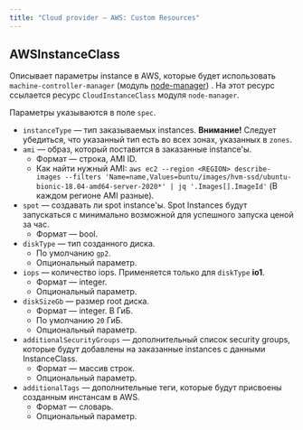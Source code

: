 ```yaml
---
title: "Сloud provider — AWS: Custom Resources"
---
```


## AWSInstanceClass

Описывает параметры instance в AWS, которые будет использовать `machine-controller-manager` (модуль [node-manager](/modules/040-node-manager/)) . На этот ресурс ссылается ресурс `CloudInstanceClass` модуля `node-manager`.

Параметры указываются в поле `spec`.

* `instanceType` — тип заказываемых instances. **Внимание!** Следует убедиться, что указанный тип есть во всех зонах, указанных в `zones`.
* `ami` — образ, который поставится в заказанные instance'ы.
    * Формат — строка, AMI ID.
    * Как найти нужный AMI: `aws ec2 --region <REGION> describe-images --filters 'Name=name,Values=buntu/images/hvm-ssd/ubuntu-bionic-18.04-amd64-server-2020*' | jq '.Images[].ImageId'` (В каждом регионе AMI разные).
* `spot` — создавать ли spot instance'ы. Spot Instances будут запускаться с минимально возможной для успешного запуска ценой за час.
    * Формат — bool.
* `diskType` — тип созданного диска.
    * По умолчанию `gp2`.
    * Опциональный параметр.
* `iops` — количество iops. Применяется только для `diskType` **io1**.
    * Формат — integer.
    * Опциональный параметр.
* `diskSizeGb` — размер root диска.
    * Формат — integer. В ГиБ.
    * По умолчанию `20` ГиБ.
    * Опциональный параметр.
* `additionalSecurityGroups` — дополнительный список security groups, которые будут добавлены на заказанные instances с данными InstanceClass.
    * Формат — массив строк.
    * Опциональный параметр.
* `additionalTags` — дополнительные теги, которые будут присвоены созданным инстансам в AWS.
    * Формат — словарь.
    * Опциональный параметр.
